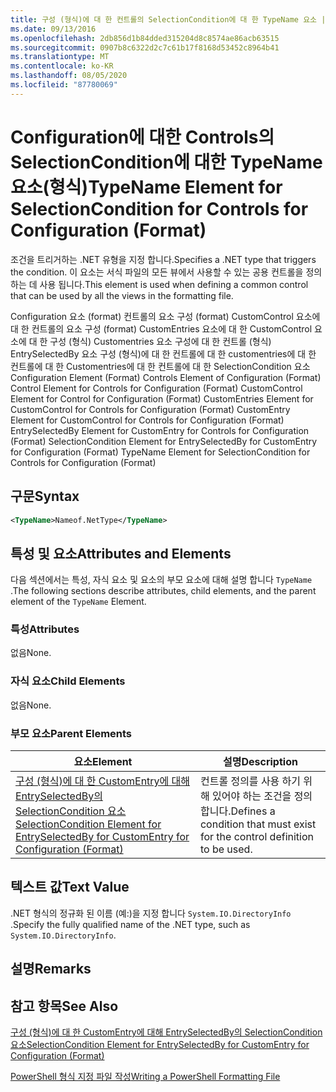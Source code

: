 ```yaml
---
title: 구성 (형식)에 대 한 컨트롤의 SelectionCondition에 대 한 TypeName 요소 | Microsoft Docs
ms.date: 09/13/2016
ms.openlocfilehash: 2db856d1b84dded315204d8c8574ae86acb63515
ms.sourcegitcommit: 0907b8c6322d2c7c61b17f8168d53452c8964b41
ms.translationtype: MT
ms.contentlocale: ko-KR
ms.lasthandoff: 08/05/2020
ms.locfileid: "87780069"
---
```

# <a name="typename-element-for-selectioncondition-for-controls-for-configuration-format"></a><span data-ttu-id="d195c-102">Configuration에 대한 Controls의 SelectionCondition에 대한 TypeName 요소(형식)</span><span class="sxs-lookup"><span data-stu-id="d195c-102">TypeName Element for SelectionCondition for Controls for Configuration (Format)</span></span>

<span data-ttu-id="d195c-103">조건을 트리거하는 .NET 유형을 지정 합니다.</span><span class="sxs-lookup"><span data-stu-id="d195c-103">Specifies a .NET type that triggers the condition.</span></span> <span data-ttu-id="d195c-104">이 요소는 서식 파일의 모든 뷰에서 사용할 수 있는 공용 컨트롤을 정의 하는 데 사용 됩니다.</span><span class="sxs-lookup"><span data-stu-id="d195c-104">This element is used when defining a common control that can be used by all the views in the formatting file.</span></span>

<span data-ttu-id="d195c-105">Configuration 요소 (format) 컨트롤의 요소 구성 (format) CustomControl 요소에 대 한 컨트롤의 요소 구성 (format) CustomEntries 요소에 대 한 CustomControl 요소에 대 한 구성 (형식) Customentries 요소 구성에 대 한 컨트롤 (형식) EntrySelectedBy 요소 구성 (형식)에 대 한 컨트롤에 대 한 customentries에 대 한 컨트롤에 대 한 Customentries에 대 한 컨트롤에 대 한 SelectionCondition 요소</span><span class="sxs-lookup"><span data-stu-id="d195c-105">Configuration Element (Format) Controls Element of Configuration (Format) Control Element for Controls for Configuration (Format) CustomControl Element for Control for Configuration (Format) CustomEntries Element for CustomControl for Controls for Configuration (Format) CustomEntry Element for CustomControl for Controls for Configuration (Format) EntrySelectedBy Element for CustomEntry for Controls for Configuration (Format) SelectionCondition Element for EntrySelectedBy for CustomEntry for Configuration (Format) TypeName Element for SelectionCondition for Controls for Configuration (Format)</span></span>

## <a name="syntax"></a><span data-ttu-id="d195c-106">구문</span><span class="sxs-lookup"><span data-stu-id="d195c-106">Syntax</span></span>

```xml
<TypeName>Nameof.NetType</TypeName>

```

## <a name="attributes-and-elements"></a><span data-ttu-id="d195c-107">특성 및 요소</span><span class="sxs-lookup"><span data-stu-id="d195c-107">Attributes and Elements</span></span>

<span data-ttu-id="d195c-108">다음 섹션에서는 특성, 자식 요소 및 요소의 부모 요소에 대해 설명 합니다 `TypeName` .</span><span class="sxs-lookup"><span data-stu-id="d195c-108">The following sections describe attributes, child elements, and the parent element of the `TypeName` Element.</span></span>

### <a name="attributes"></a><span data-ttu-id="d195c-109">특성</span><span class="sxs-lookup"><span data-stu-id="d195c-109">Attributes</span></span>

<span data-ttu-id="d195c-110">없음</span><span class="sxs-lookup"><span data-stu-id="d195c-110">None.</span></span>

### <a name="child-elements"></a><span data-ttu-id="d195c-111">자식 요소</span><span class="sxs-lookup"><span data-stu-id="d195c-111">Child Elements</span></span>

<span data-ttu-id="d195c-112">없음</span><span class="sxs-lookup"><span data-stu-id="d195c-112">None.</span></span>

### <a name="parent-elements"></a><span data-ttu-id="d195c-113">부모 요소</span><span class="sxs-lookup"><span data-stu-id="d195c-113">Parent Elements</span></span>

|<span data-ttu-id="d195c-114">요소</span><span class="sxs-lookup"><span data-stu-id="d195c-114">Element</span></span>|<span data-ttu-id="d195c-115">설명</span><span class="sxs-lookup"><span data-stu-id="d195c-115">Description</span></span>|
|-------------|-----------------|
|[<span data-ttu-id="d195c-116">구성 (형식)에 대 한 CustomEntry에 대해 EntrySelectedBy의 SelectionCondition 요소</span><span class="sxs-lookup"><span data-stu-id="d195c-116">SelectionCondition Element for EntrySelectedBy for CustomEntry for Configuration (Format)</span></span>](./selectioncondition-element-for-entryselectedby-for-controls-for-configuration-format.md)|<span data-ttu-id="d195c-117">컨트롤 정의를 사용 하기 위해 있어야 하는 조건을 정의 합니다.</span><span class="sxs-lookup"><span data-stu-id="d195c-117">Defines a condition that must exist for the control definition to be used.</span></span>|

## <a name="text-value"></a><span data-ttu-id="d195c-118">텍스트 값</span><span class="sxs-lookup"><span data-stu-id="d195c-118">Text Value</span></span>

<span data-ttu-id="d195c-119">.NET 형식의 정규화 된 이름 (예:)을 지정 합니다 `System.IO.DirectoryInfo` .</span><span class="sxs-lookup"><span data-stu-id="d195c-119">Specify the fully qualified name of the .NET type, such as `System.IO.DirectoryInfo`.</span></span>

## <a name="remarks"></a><span data-ttu-id="d195c-120">설명</span><span class="sxs-lookup"><span data-stu-id="d195c-120">Remarks</span></span>

## <a name="see-also"></a><span data-ttu-id="d195c-121">참고 항목</span><span class="sxs-lookup"><span data-stu-id="d195c-121">See Also</span></span>

[<span data-ttu-id="d195c-122">구성 (형식)에 대 한 CustomEntry에 대해 EntrySelectedBy의 SelectionCondition 요소</span><span class="sxs-lookup"><span data-stu-id="d195c-122">SelectionCondition Element for EntrySelectedBy for CustomEntry for Configuration (Format)</span></span>](./selectioncondition-element-for-entryselectedby-for-controls-for-configuration-format.md)

[<span data-ttu-id="d195c-123">PowerShell 형식 지정 파일 작성</span><span class="sxs-lookup"><span data-stu-id="d195c-123">Writing a PowerShell Formatting File</span></span>](./writing-a-powershell-formatting-file.md)
